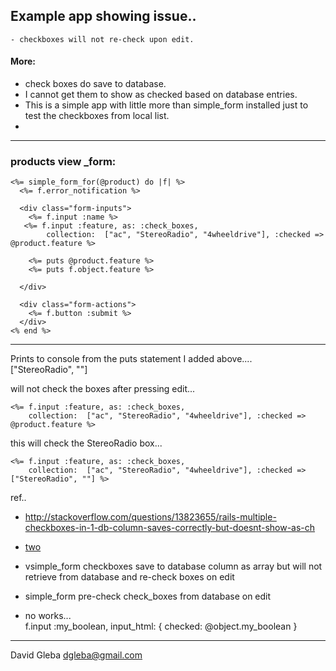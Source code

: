 
## Example app showing issue..  
	- checkboxes will not re-check upon edit.


#### More:

- check boxes do save to database.  
- I cannot get them to show as checked based on database entries.
- This is a simple app with little more than simple_form installed just to test the checkboxes from local list.
- 
_____________

### products view _form:

```
<%= simple_form_for(@product) do |f| %>
  <%= f.error_notification %>

  <div class="form-inputs">
    <%= f.input :name %>
   <%= f.input :feature, as: :check_boxes, 
        collection:  ["ac", "StereoRadio", "4wheeldrive"], :checked => @product.feature %>

    <%= puts @product.feature %>
    <%= puts f.object.feature %>
        
  </div>

  <div class="form-actions">
    <%= f.button :submit %>
  </div>
<% end %>
```

---

Prints to console from the puts statement I added above....  
    ["StereoRadio", ""]

will not check the boxes after pressing edit...

    <%= f.input :feature, as: :check_boxes, 
        collection:  ["ac", "StereoRadio", "4wheeldrive"], :checked => @product.feature %>

        
this will check the StereoRadio box...

    <%= f.input :feature, as: :check_boxes, 
        collection:  ["ac", "StereoRadio", "4wheeldrive"], :checked => ["StereoRadio", ""] %>

        

ref.. 

 - [http://stackoverflow.com/questions/13823655/rails-multiple-checkboxes-in-1-db-column-saves-correctly-but-doesnt-show-as-ch
](http://stackoverflow.com/questions/13823655/rails-multiple-checkboxes-in-1-db-column-saves-correctly-but-doesnt-show-as-ch)
- [two](http://stackoverflow.com/questions/5500923/how-to-preselect-an-association-checkbox-using-simple-form?rq=1)

  
- vsimple_form checkboxes save to database column as array but will not retrieve from database and re-check boxes on edit

- simple_form pre-check check_boxes from database on edit


- no works...   
     f.input :my_boolean, input_html: { checked: @object.my_boolean }



_____________


David Gleba
dgleba@gmail.com
